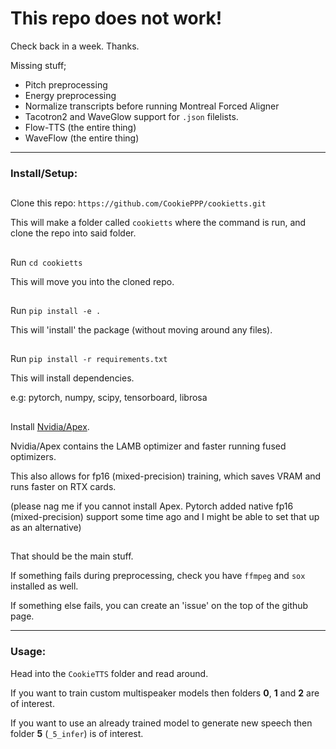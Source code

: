 # This repo does not work!

Check back in a week. Thanks.

Missing stuff;

- Pitch preprocessing
- Energy preprocessing
- Normalize transcripts before running Montreal Forced Aligner 
- Tacotron2 and WaveGlow support for `.json` filelists.
- Flow-TTS (the entire thing)
- WaveFlow (the entire thing)

---

### Install/Setup:

##

Clone this repo: `https://github.com/CookiePPP/cookietts.git`

This will make a folder called `cookietts` where the command is run, and clone the repo into said folder.

##

Run `cd cookietts`

This will move you into the cloned repo.

##

Run `pip install -e .`

This will 'install' the package (without moving around any files).

##

Run `pip install -r requirements.txt`

This will install dependencies.

e.g: pytorch, numpy, scipy, tensorboard, librosa

##

Install [Nvidia/Apex](https://github.com/nvidia/apex#linux).

Nvidia/Apex contains the LAMB optimizer and faster running fused optimizers.

This also allows for fp16 (mixed-precision) training, which saves VRAM and runs faster on RTX cards.

(please nag me if you cannot install Apex. Pytorch added native fp16 (mixed-precision) support some time ago and I might be able to set that up as an alternative)

##

That should be the main stuff.

If something fails during preprocessing, check you have `ffmpeg` and `sox` installed as well.

If something else fails, you can create an 'issue' on the top of the github page. 

---

### Usage:

Head into the `CookieTTS` folder and read around.

If you want to train custom multispeaker models then folders **0**, **1** and **2** are of interest.

If you want to use an already trained model to generate new speech then folder **5** (`_5_infer`) is of interest.
